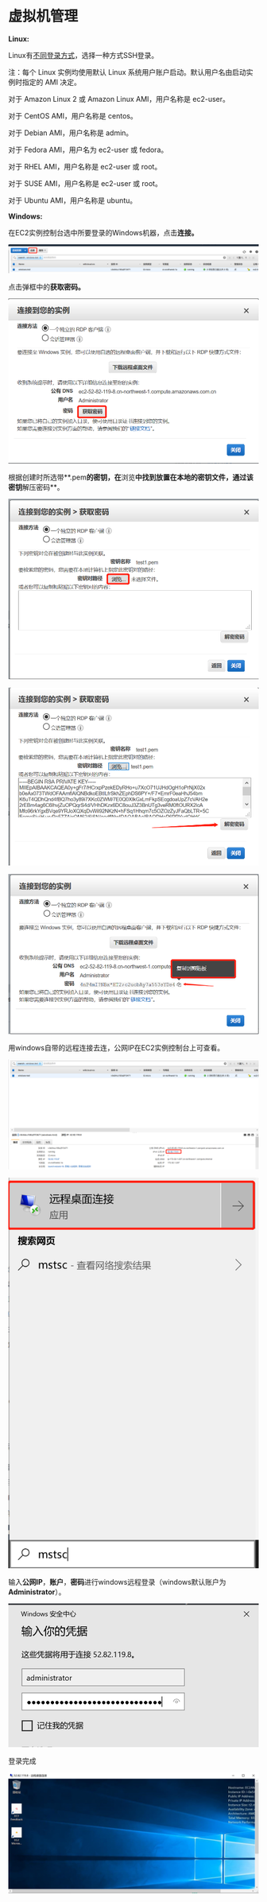 # 虚拟机管理

**Linux:**

Linux有[不同登录方式](https://docs.aws.amazon.com/zh_cn/AWSEC2/latest/UserGuide/AccessingInstancesLinux.html%20)，选择一种方式SSH登录。

注：每个 Linux 实例均使用默认 Linux 系统用户账户启动。默认用户名由启动实例时指定的 AMI 决定。

对于 Amazon Linux 2 或 Amazon Linux AMI，用户名称是 ec2-user。

对于 CentOS AMI，用户名称是 centos。

对于 Debian AMI，用户名称是 admin。

对于 Fedora AMI，用户名为 ec2-user 或 fedora。

对于 RHEL AMI，用户名称是 ec2-user 或 root。

对于 SUSE AMI，用户名称是 ec2-user 或 root。

对于 Ubuntu AMI，用户名称是 ubuntu。

**Windows:**

在EC2实例控制台选中所要登录的Windows机器，点击**连接。**

![EC2&#x63A7;&#x5236;&#x53F0;&#x754C;&#x9762;&#x9009;&#x4E2D;&#x6240;&#x8981;&#x767B;&#x5F55;&#x7684;windows&#x673A;&#x5668;](../.gitbook/assets/image%20%285%29.png)

点击弹框中的**获取密码。**

![&#x9009;&#x62E9;&#x83B7;&#x53D6;&#x5BC6;&#x7801;&#x6309;&#x94AE;](../.gitbook/assets/image%20%282%29.png)

根据创建时所选带**.pem**的密钥，在**浏览**中找到放置在本地的密钥文件，通过该密钥**解压密码**。

![&#x627E;&#x5230;&#x5BC6;&#x94A5;&#x8DEF;&#x5F84;&#x4E0A;&#x4F20;](../.gitbook/assets/image%20%281%29.png)

![&#x89E3;&#x538B;&#x5BC6;&#x94A5;&#x83B7;&#x5F97;&#x5BC6;&#x7801;](../.gitbook/assets/image%20%284%29.png)

![&#x70B9;&#x51FB;&#x590D;&#x5236;&#x5BC6;&#x7801;](../.gitbook/assets/image%20%288%29.png)

用windows自带的远程连接去连，公网IP在EC2实例控制台上可查看。

![&#x67E5;&#x627E;EC2&#x516C;&#x7F51;ip](../.gitbook/assets/image%20%283%29.png)

![&#x4F7F;&#x7528;window&#x8FDC;&#x7A0B;&#x8FDE;&#x63A5;](../.gitbook/assets/image.png)

输入**公网IP**，**账户**，**密码**进行windows远程登录（windows默认账户为**Administrator**）。

![&#x8F93;&#x5165;&#x8D26;&#x6237;&#x5BC6;&#x7801;](../.gitbook/assets/image%20%286%29.png)

登录完成

![&#x767B;&#x5F55;&#x6210;&#x529F;&#x754C;&#x9762;](../.gitbook/assets/image%20%289%29.png)


